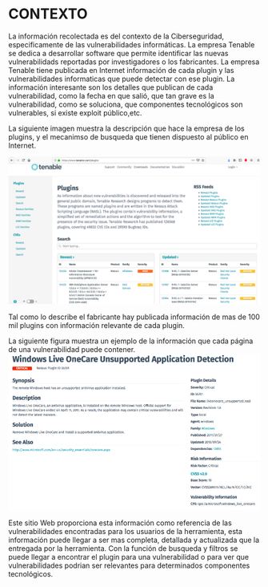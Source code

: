 # CONTEXTO

La información recolectada es del contexto de la Ciberseguridad, especificamente de las vulnerabilidades informáticas. La empresa Tenable se dedica a desarrollar software que permite identificar las nuevas vulnerabilidads reportadas por investigadores o los fabricantes. La empresa Tenable tiene publicada en Internet información de cada plugin y las vulnerabilidades informaticas que puede detectar con ese plugin. La información interesante son los detalles que publican de cada vulnerabilidad, como la fecha en que salió, que tan grave es la vulnerabilidad, como se soluciona, que componentes tecnológicos son vulnerables, si existe exploit público,etc.

La siguiente imagen muestra la descripción que hace la empresa de los plugins, y el mecanimso de busqueda que tienen dispuesto al público en Internet.

![Imagen1](/images/Busqueda.png)

Tal como lo describe el fabricante hay publicada información de mas de 100 mil plugins con información relevante de cada plugin.

La siguiente figura muestra un ejemplo de la información que cada página de una vulnerabilidad puede contener.
![Imagen1](/images/pluginExample.png)


Este sitio Web proporciona esta información como referencia de las vulnerabilidades encontradas para los usuarios de la herramienta, esta información puede llegar a ser mas completa, detallada y actualizada que la entregada por la herramienta. Con la función de busqueda y filtros se puede llegar a encontrar el plugin para una vulnerabilidad o para ver que vulnerabilidades podrian ser relevantes para determinados componentes tecnológicos.  
